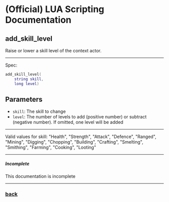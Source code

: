 
# (Official) LUA Scripting Documentation

## add_skill_level

Raise or lower a skill level of the context actor.

___

Spec:

```lua
add_skill_level(
	string skill,
	long level)
```

## Parameters

- `skill`: The skill to change
- `level`: The number of levels to add (positive number) or subtract (negative number). If omitted, one level will be added

___

Valid values for skill:
"Health", "Strength", "Attack", "Defence", "Ranged", "Mining", "Digging", "Chopping",
"Building", "Crafting", "Smelting", "Smithing", "Farming", "Cooking", "Looting"

___

##### Incomplete

This documentation is incomplete

___

### [back](../other)
